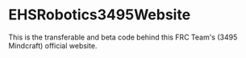 # EHSRobotics3495Website
This is the transferable and beta code behind this FRC Team's (3495 Mindcraft) official website.

